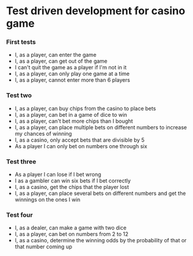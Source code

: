 # Test driven development for casino game
### First tests
<ul>
    <li>I, as a player, can enter the game</li>
    <li>I, as a player, can get out of the game</li>
    <li>I can't quit the game as a player if I'm not in it</li>
    <li>I, as a player, can only play one game at a time</li>
    <li>I, as a player, cannot enter more than 6 players</li>
</ul>

### Test two
<ul>
    <li>I, as a player, can buy chips from the casino to place bets</li>
    <li>I, as a player, can bet in a game of dice to win</li>
    <li>I, as a player, can't bet more chips than I bought</li>
    <li>I, as a player, can place multiple bets on different numbers to increase 
        my chances of winning</li>
    <li>I, as a casino, only accept bets that are divisible by 5</li>
    <li>As a player I can only bet on numbers one through six</li>
</ul>

### Test three
<ul>
    <li>As a player I can lose if I bet wrong</li>
    <li>I as a gambler can win six bets if I bet correctly</li>
    <li>I, as a casino, get the chips that the player lost</li>
    <li>I, as a player, can place several bets on different numbers and get the
        winnings on the ones I win</li>
</ul>

### Test four
<ul>
    <li>I, as a dealer, can make a game with two dice</li>
    <li>I, as a player, can bet on numbers from 2 to 12</li>
    <li>I, as a casino, determine the winning odds by the probability of that or 
        that number coming up</li>
</ul>

